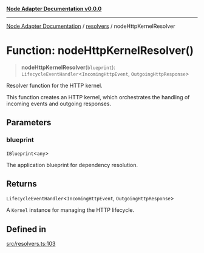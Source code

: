 [**Node Adapter Documentation v0.0.0**](../../README.md)

***

[Node Adapter Documentation](../../modules.md) / [resolvers](../README.md) / nodeHttpKernelResolver

# Function: nodeHttpKernelResolver()

> **nodeHttpKernelResolver**(`blueprint`): `LifecycleEventHandler`\<`IncomingHttpEvent`, `OutgoingHttpResponse`\>

Resolver function for the HTTP kernel.

This function creates an HTTP kernel, which orchestrates the handling of incoming events and outgoing responses.

## Parameters

### blueprint

`IBlueprint`\<`any`\>

The application blueprint for dependency resolution.

## Returns

`LifecycleEventHandler`\<`IncomingHttpEvent`, `OutgoingHttpResponse`\>

A `Kernel` instance for managing the HTTP lifecycle.

## Defined in

[src/resolvers.ts:103](https://github.com/stonemjs/node-adapter/blob/ddd3db262e296a3076ca003f1374ffc8cbccff6b/src/resolvers.ts#L103)
